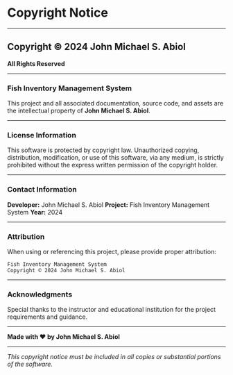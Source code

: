 # Copyright Notice

---

## Copyright © 2024 John Michael S. Abiol

**All Rights Reserved**

---

### Fish Inventory Management System

This project and all associated documentation, source code, and assets are the intellectual property of **John Michael S. Abiol**.

---

### License Information

This software is protected by copyright law. Unauthorized copying, distribution, modification, or use of this software, via any medium, is strictly prohibited without the express written permission of the copyright holder.

---

### Contact Information

**Developer:** John Michael S. Abiol
**Project:** Fish Inventory Management System
**Year:** 2024

---

### Attribution

When using or referencing this project, please provide proper attribution:

```
Fish Inventory Management System
Copyright © 2024 John Michael S. Abiol
```

---

### Acknowledgments

Special thanks to the instructor and educational institution for the project requirements and guidance.

---

**Made with ❤️ by John Michael S. Abiol**

---

*This copyright notice must be included in all copies or substantial portions of the software.*
